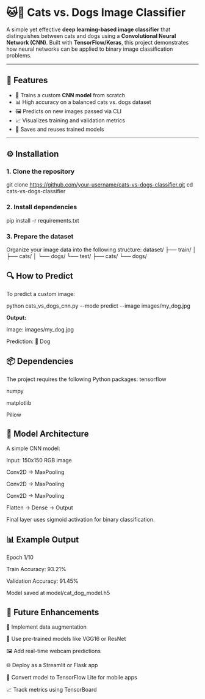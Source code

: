 # 🐱🐶 Cats vs. Dogs Image Classifier

A simple yet effective **deep learning-based image classifier** that distinguishes between cats and dogs using a **Convolutional Neural Network (CNN)**. Built with **TensorFlow/Keras**, this project demonstrates how neural networks can be applied to binary image classification problems.

---

## 🚀 Features

- 🧠 Trains a custom **CNN model** from scratch  
- 📊 High accuracy on a balanced cats vs. dogs dataset  
- 🖼️ Predicts on new images passed via CLI  
- 📈 Visualizes training and validation metrics  
- 💾 Saves and reuses trained models  
---

## ⚙️ Installation

### 1. Clone the repository

git clone https://github.com/your-username/cats-vs-dogs-classifier.git
cd cats-vs-dogs-classifier
### 2. Install dependencies
pip install -r requirements.txt
### 3. Prepare the dataset
Organize your image data into the following structure:
dataset/
├── train/
│   ├── cats/
│   └── dogs/
└── test/
    ├── cats/
    └── dogs/

## 🔍 How to Predict
To predict a custom image:

python cats_vs_dogs_cnn.py --mode predict --image images/my_dog.jpg

**Output:**

Image: images/my_dog.jpg  

Prediction: 🐶 Dog

## 📦 Dependencies
The project requires the following Python packages:
tensorflow

numpy

matplotlib

Pillow

## 🧠 Model Architecture
A simple CNN model:

Input: 150x150 RGB image

Conv2D → MaxPooling

Conv2D → MaxPooling

Conv2D → MaxPooling

Flatten → Dense → Output

Final layer uses sigmoid activation for binary classification.

## 📊 Example Output
Epoch 1/10

Train Accuracy: 93.21%

Validation Accuracy: 91.45%

Model saved at model/cat_dog_model.h5

## 🔮 Future Enhancements

🔁 Implement data augmentation

🧠 Use pre-trained models like VGG16 or ResNet

🖼️ Add real-time webcam predictions

🌐 Deploy as a Streamlit or Flask app

📱 Convert model to TensorFlow Lite for mobile apps

📈 Track metrics using TensorBoard


